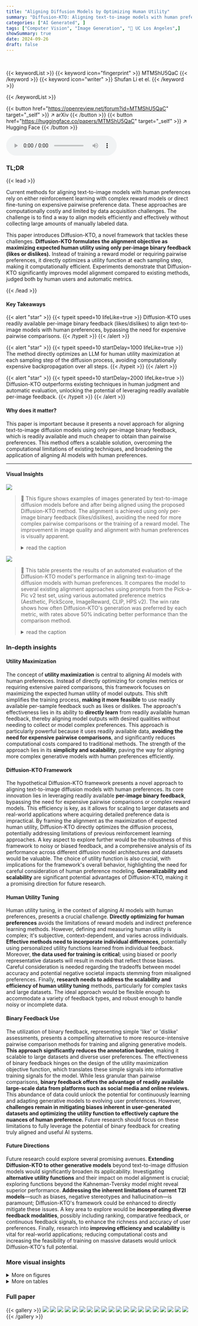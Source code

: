 ```yaml
---
title: "Aligning Diffusion Models by Optimizing Human Utility"
summary: "Diffusion-KTO: Aligning text-to-image models with human preferences using simple likes/dislikes, maximizing expected human utility."
categories: ["AI Generated", ]
tags: ["Computer Vision", "Image Generation", "🏢 UC Los Angeles",]
showSummary: true
date: 2024-09-26
draft: false
---
```


<br>

{{< keywordList >}}
{{< keyword icon="fingerprint" >}} MTMShU5QaC {{< /keyword >}}
{{< keyword icon="writer" >}} Shufan Li et el. {{< /keyword >}}
 
{{< /keywordList >}}

{{< button href="https://openreview.net/forum?id=MTMShU5QaC" target="_self" >}}
↗ arXiv
{{< /button >}}
{{< button href="https://huggingface.co/papers/MTMShU5QaC" target="_self" >}}
↗ Hugging Face
{{< /button >}}



<audio controls>
    <source src="https://ai-paper-reviewer.com/MTMShU5QaC/podcast.wav" type="audio/wav">
    Your browser does not support the audio element.
</audio>


### TL;DR


{{< lead >}}

Current methods for aligning text-to-image models with human preferences rely on either reinforcement learning with complex reward models or direct fine-tuning on expensive pairwise preference data. These approaches are computationally costly and limited by data acquisition challenges.  The challenge is to find a way to align models efficiently and effectively without collecting large amounts of manually labeled data.

This paper introduces Diffusion-KTO, a novel framework that tackles these challenges.  **Diffusion-KTO formulates the alignment objective as maximizing expected human utility using only per-image binary feedback (likes or dislikes).**  Instead of training a reward model or requiring pairwise preferences, it directly optimizes a utility function at each sampling step, making it computationally efficient.  Experiments demonstrate that Diffusion-KTO significantly improves model alignment compared to existing methods, judged both by human users and automatic metrics.

{{< /lead >}}


#### Key Takeaways

{{< alert "star" >}}
{{< typeit speed=10 lifeLike=true >}} Diffusion-KTO uses readily available per-image binary feedback (likes/dislikes) to align text-to-image models with human preferences, bypassing the need for expensive pairwise comparisons. {{< /typeit >}}
{{< /alert >}}

{{< alert "star" >}}
{{< typeit speed=10 startDelay=1000 lifeLike=true >}} The method directly optimizes an LLM for human utility maximization at each sampling step of the diffusion process, avoiding computationally expensive backpropagation over all steps. {{< /typeit >}}
{{< /alert >}}

{{< alert "star" >}}
{{< typeit speed=10 startDelay=2000 lifeLike=true >}} Diffusion-KTO outperforms existing techniques in human judgment and automatic evaluation, unlocking the potential of leveraging readily available per-image feedback. {{< /typeit >}}
{{< /alert >}}

#### Why does it matter?
This paper is important because it presents a novel approach for aligning text-to-image diffusion models using only per-image binary feedback, which is readily available and much cheaper to obtain than pairwise preferences. This method offers a scalable solution, overcoming the computational limitations of existing techniques, and broadening the application of aligning AI models with human preferences.

------
#### Visual Insights



![](https://ai-paper-reviewer.com/MTMShU5QaC/figures_0_1.jpg)

> 🔼 This figure shows examples of images generated by text-to-image diffusion models before and after being aligned using the proposed Diffusion-KTO method.  The alignment is achieved using only per-image binary feedback (likes/dislikes), avoiding the need for more complex pairwise comparisons or the training of a reward model. The improvement in image quality and alignment with human preferences is visually apparent.
> <details>
> <summary>read the caption</summary>
> Figure 1: Diffusion-KTO is a novel framework for aligning text-to-image diffusion models with human preferences using only per-sample binary feedback. Diffusion-KTO bypasses the need to collect expensive pairwise preference data and avoids training a reward model. As seen above, Diffusion-KTO aligned text-to-image models generate images that better align with human preferences. We display results after fine-tuning Stable Diffusion v1-5 and sampling prompts from HPS v2 [50], Pick-a-Pic [27], and PartiPrompts [54] datasets.
> </details>





![](https://ai-paper-reviewer.com/MTMShU5QaC/tables_6_1.jpg)

> 🔼 This table presents the results of an automated evaluation of the Diffusion-KTO model's performance in aligning text-to-image diffusion models with human preferences.  It compares the model to several existing alignment approaches using prompts from the Pick-a-Pic v2 test set, using various automated preference metrics (Aesthetic, PickScore, ImageReward, CLIP, HPS v2).  The win rate shows how often Diffusion-KTO's generation was preferred by each metric, with rates above 50% indicating better performance than the comparison method.
> <details>
> <summary>read the caption</summary>
> Table 1: Automatic win-rate (%) for Diffusion-KTO (SD v1-5) in comparison to existing alignment approaches using prompts from the Pick-a-Pic v2 test set. We use off-the-shelf models, e.g. preference models such as PickScore, to compare generations and determine a winner based on the method with the higher scoring generation. Diffusion-KTO drastically improves the alignment of the base SD v1-5 and demonstrates significant improvements in alignment when compared to existing approaches. Win rates above 50% are bolded.
> </details>





### In-depth insights


#### Utility Maximization
The concept of **utility maximization** is central to aligning AI models with human preferences.  Instead of directly optimizing for complex metrics or requiring extensive paired comparisons, this framework focuses on maximizing the expected human utility of model outputs.  This shift simplifies the training process, **making it more feasible** to use readily available per-sample feedback such as likes or dislikes. The approach's effectiveness lies in its ability to **directly learn** from readily available human feedback, thereby aligning model outputs with desired qualities without needing to collect or model complex preferences. This approach is particularly powerful because it uses readily available data, **avoiding the need for expensive pairwise comparisons**, and significantly reduces computational costs compared to traditional methods.  The strength of the approach lies in its **simplicity and scalability**, paving the way for aligning more complex generative models with human preferences efficiently.

#### Diffusion-KTO Framework
The hypothetical Diffusion-KTO framework presents a novel approach to aligning text-to-image diffusion models with human preferences.  Its core innovation lies in leveraging readily available **per-image binary feedback**, bypassing the need for expensive pairwise comparisons or complex reward models.  This efficiency is key, as it allows for scaling to larger datasets and real-world applications where acquiring detailed preference data is impractical.  By framing the alignment as the maximization of expected human utility, Diffusion-KTO directly optimizes the diffusion process, potentially addressing limitations of previous reinforcement learning approaches.  A key aspect to explore further would be the robustness of this framework to noisy or biased feedback, and a comprehensive analysis of its performance across different diffusion model architectures and datasets would be valuable.  The choice of utility function is also crucial, with implications for the framework's overall behavior, highlighting the need for careful consideration of human preference modeling.  **Generalizability and scalability** are significant potential advantages of Diffusion-KTO, making it a promising direction for future research.

#### Human Utility Tuning
Human utility tuning, in the context of aligning AI models with human preferences, presents a crucial challenge.  **Directly optimizing for human preferences** avoids the limitations of reward models and indirect preference learning methods.  However, defining and measuring human utility is complex; it's subjective, context-dependent, and varies across individuals.  **Effective methods need to incorporate individual differences**, potentially using personalized utility functions learned from individual feedback.  Moreover, **the data used for training is critical**; using biased or poorly representative datasets will result in models that reflect those biases.  Careful consideration is needed regarding the tradeoffs between model accuracy and potential negative societal impacts stemming from misaligned preferences. Finally, **research needs to address the scalability and efficiency of human utility tuning** methods, particularly for complex tasks and large datasets.  The ideal approach would be flexible enough to accommodate a variety of feedback types, and robust enough to handle noisy or incomplete data.

#### Binary Feedback Use
The utilization of binary feedback, representing simple 'like' or 'dislike' assessments, presents a compelling alternative to more resource-intensive pairwise comparison methods for training and aligning generative models.  **This approach significantly reduces the annotation burden**, making it scalable to large datasets and diverse user preferences.  The effectiveness of binary feedback hinges on the design of the utility maximization objective function, which translates these simple signals into informative training signals for the model. While less granular than pairwise comparisons, **binary feedback offers the advantage of readily available large-scale data from platforms such as social media and online reviews.** This abundance of data could unlock the potential for continuously learning and adapting generative models to evolving user preferences. However, **challenges remain in mitigating biases inherent in user-generated datasets and optimizing the utility function to effectively capture the nuances of human preference.** Future research should focus on these limitations to fully leverage the potential of binary feedback for creating truly aligned and useful AI systems.

#### Future Directions
Future research could explore several promising avenues.  **Extending Diffusion-KTO to other generative models** beyond text-to-image diffusion models would significantly broaden its applicability.  Investigating **alternative utility functions** and their impact on model alignment is crucial; exploring functions beyond the Kahneman-Tversky model might reveal superior performance.  **Addressing the inherent limitations of current T2I models**—such as biases, negative stereotypes and hallucination—is paramount; Diffusion-KTO's framework could be enhanced to directly mitigate these issues. A key area to explore would be **incorporating diverse feedback modalities**, possibly including ranking, comparative feedback, or continuous feedback signals, to enhance the richness and accuracy of user preferences.  Finally, research into **improving efficiency and scalability** is vital for real-world applications; reducing computational costs and increasing the feasibility of training on massive datasets would unlock Diffusion-KTO's full potential.


### More visual insights

<details>
<summary>More on figures
</summary>


![](https://ai-paper-reviewer.com/MTMShU5QaC/figures_2_1.jpg)

> 🔼 This figure compares the results of aligning text-to-image diffusion models using two different methods: Diffusion-DPO/RLHF and Diffusion-KTO.  Diffusion-DPO/RLHF relies on expensive pairwise preference data, while Diffusion-KTO leverages readily available per-image binary feedback (likes/dislikes). The figure shows that Diffusion-KTO produces images that are better aligned with human preferences, even with the simpler feedback mechanism.
> <details>
> <summary>read the caption</summary>
> Figure 2: Diffusion-KTO aligns text-to-image diffusion models using per-image binary feedback. Existing alignment approaches (Left) are restricted to learning from pairwise preferences. However, Diffusion-KTO (Right) uses per-image preferences which are abundantly available on the Internet. As seen above, the quality of an image can be assessed independent of another generation for the same prompt. More importantly, such per-image preferences provide valuable signals for aligning T2I models, as demonstrated by our results.
> </details>



![](https://ai-paper-reviewer.com/MTMShU5QaC/figures_4_1.jpg)

> 🔼 This figure illustrates the Diffusion-KTO framework.  The left side shows how per-image binary feedback (likes/dislikes) is used to train the diffusion model. The middle section depicts the process of aligning the diffusion model using Diffusion-KTO by maximizing expected utility. The right side shows the types of utility functions (Kahneman-Tversky, Loss-Aversion, Risk-Seeking) considered within the framework.  The framework bypasses the need for pairwise comparisons and avoids training a reward model, making it more efficient than alternative approaches.
> <details>
> <summary>read the caption</summary>
> Figure 3: We present Diffusion-KTO, which aligns text-to-image diffusion models by extending the utility maximization framework to the setting of diffusion models. Since this framework aims to maximize the utility of each generation (U(x)) independently, it does not require paired preference data. Instead, Diffusion-KTO trains with per-image binary feedback signals, e.g. likes and dislikes. Our objective also extends to each step in the diffusion process, thereby avoiding the need to back-propagate a reward through the entire sampling process.
> </details>



![](https://ai-paper-reviewer.com/MTMShU5QaC/figures_6_1.jpg)

> 🔼 This figure presents the results of a user study comparing the performance of Diffusion-KTO against three baseline methods:  Stable Diffusion v1.5, supervised fine-tuning (SFT), and Diffusion-DPO.  The win rate shows how often Diffusion-KTO generated images were preferred by users over the images produced by the alternative methods.  Error bars represent 95% confidence intervals. The results demonstrate that Diffusion-KTO significantly improved image generation alignment with human preferences, outperforming the other methods.
> <details>
> <summary>read the caption</summary>
> Figure 4: User study win-rate (%) comparing Diffusion-KTO (SD v1-5) to SD v1-5, and SFT (SD v1-5) and Diffusion-DPO (SD v1-5). Results of our user study show that Diffusion-KTO significantly improves the alignment of the base SD v1-5 model. Moreover, our Diffusion-KTO aligned model also outperforms supervised finetuning (SFT) and the officially released Diffusion-DPO model, as judged by users, despite only training with simple per-image binary feedback. We also include the 95% confidence interval of the win-rate.
> </details>



![](https://ai-paper-reviewer.com/MTMShU5QaC/figures_7_1.jpg)

> 🔼 This figure presents a visual comparison of images generated by different methods (Diffusion-KTO, Diffusion-DPO, SFT, CSFT, and SD v1-5) for four different prompts.  It showcases the improved image quality and fidelity to the prompt descriptions achieved by the Diffusion-KTO method.  Each row shows the results for a specific prompt and demonstrates how Diffusion-KTO produces images that better align with the desired aesthetics and content of the prompt than the other models.
> <details>
> <summary>read the caption</summary>
> Figure 5: Side-by-side comparison of images generated by related methods using SD v1-5. Diffusion-KTO demonstrates a significant improvement in terms of aesthetic appeal and fidelity to the caption (see Sec. 5.2).
> </details>



![](https://ai-paper-reviewer.com/MTMShU5QaC/figures_8_1.jpg)

> 🔼 This figure visualizes how different utility functions (Loss-Averse, Risk-Seeking, DPO, and Kahneman-Tversky) affect the alignment of a diffusion model with desirable and undesirable data distributions.  Samples from MLP diffusion models are shown, demonstrating that the Kahneman-Tversky function best balances aligning with the desirable distribution while minimizing overlap with the undesirable distribution.
> <details>
> <summary>read the caption</summary>
> Figure 6: Visualizing the effect of various utility functions. We sample from MLP diffusion models trained using various alignment objectives. We find that using the Kahneman-Tversky utility function leads to the best performance in terms of aligning with the desirable distribution and avoiding the undesirable distribution.
> </details>



![](https://ai-paper-reviewer.com/MTMShU5QaC/figures_15_1.jpg)

> 🔼 This figure shows the results of two synthetic experiments to demonstrate how Diffusion-KTO can align the model to specific user preferences using only per-image binary feedback.  The first experiment aims to train the model to prefer images with high aesthetic scores (LAION score >7), resulting in more detailed and colorful outputs. The second trains the model to prefer red images.  The plots show how the average aesthetic score and the redness (the difference between average red channel intensity and average intensity across all channels) change over training iterations.
> <details>
> <summary>read the caption</summary>
> Figure 7: Aligning text-to-image models with the preferences of a specific user. Since per-image binary feedback is easy-to-collect, we perform synthetic experiments to demonstrate that Diffusion-KTO is an effective means of aligning models to the preferences of a specific user. We show qualitative results for customizing a text-to-image model with arbitrary user preference using Diffusion-KTO Stable Diffusion v1-5. The first row displays generations from a model that is trained to learn a preference for LAION aesthetics score > 7. As expected, these generations tend to introduce further detail (such as the woman's facial features) and add additional colors and textures. The second row displays images from a model that is trained to learn a preference for red images, and Diffusion-KTO learns to add this preference for red images while minimally changing the content of the image. We additionally plot the aesthetic score and redness score throughout the training. The redness score is calculated as the difference between the average intensity of the red channel and the average intensity in all channels.
> </details>



![](https://ai-paper-reviewer.com/MTMShU5QaC/figures_16_1.jpg)

> 🔼 This figure presents the results of ablation studies performed to analyze the effect of various design choices within the Diffusion-KTO framework on model performance, specifically focusing on the PickScore metric.  Four different ablation experiments are shown: varying data sampling strategies (using winning samples only versus including intermediate samples), altering the proportion of positive samples in the training data, testing different utility functions (Loss-Averse, KTO, and Risk-Seeking), and adjusting the beta (β) hyperparameter in the optimization process.  The results illustrate the optimal configuration for achieving the highest PickScore, highlighting the importance of data sampling strategy, utility function selection, and hyperparameter tuning in optimizing the performance of the Diffusion-KTO method.
> <details>
> <summary>read the caption</summary>
> Figure 8: Ablation Studies. We experiment with different data sampling strategy and different utility functions. Results show the best combination is to a) use the winning (i.e., images that are always preferred) and intermediate (i.e., images that are sometimes preferred and sometimes non-preferred) samples, b) use a positive ratio of 0.8, c) use the KTO objective function, d) use a beta β value of 5000.
> </details>



![](https://ai-paper-reviewer.com/MTMShU5QaC/figures_17_1.jpg)

> 🔼 This figure visualizes three different utility functions: Kahneman-Tversky, Loss-Aversion, and Risk-Seeking.  It shows both the utility function itself (U(x)) and its derivative (dU/dx). The plot illustrates how each function's sensitivity to reward changes, impacting the training process. Loss-Aversion reduces updates when rewards are high, Risk-Seeking reduces updates when rewards are low, and Kahneman-Tversky, which is used in Diffusion-KTO, balances this behavior for better robustness to noisy reward signals.
> <details>
> <summary>read the caption</summary>
> Figure 9: Utility functions visualizations. We visualize the utility function and its first order derivative. Intuitively, Loss-Aversion will reduce the update step during the training when reward is sufficiently high, Risk-Seeking will reduce the update step during the training when reward is low. KTO will reduce the update step if the reward is either sufficiently high or sufficiently low. The functions are centered by a constant offset so that U(0) = 0 for better visibility. The constant offset does not contribute to the gradient and, thus, has no effect to training.
> </details>



![](https://ai-paper-reviewer.com/MTMShU5QaC/figures_18_1.jpg)

> 🔼 This figure shows examples of images generated by text-to-image diffusion models before and after being aligned using the Diffusion-KTO framework.  The alignment is achieved using only per-sample binary feedback (likes/dislikes), demonstrating the effectiveness of Diffusion-KTO in improving image quality and alignment with user preferences. The prompts used are sourced from various datasets including HPS v2, Pick-a-Pic, and PartiPrompts, and the base model used is Stable Diffusion v1.5.
> <details>
> <summary>read the caption</summary>
> Figure 1: Diffusion-KTO is a novel framework for aligning text-to-image diffusion models with human preferences using only per-sample binary feedback. Diffusion-KTO bypasses the need to collect expensive pairwise preference data and avoids training a reward model. As seen above, Diffusion-KTO aligned text-to-image models generate images that better align with human preferences. We display results after fine-tuning Stable Diffusion v1-5 and sampling prompts from HPS v2 [50], Pick-a-Pic [27], and PartiPrompts [54] datasets.
> </details>



![](https://ai-paper-reviewer.com/MTMShU5QaC/figures_19_1.jpg)

> 🔼 This figure shows a comparison of images generated by different methods (Diffusion-KTO, Diffusion-DPO, SFT, CSFT, and SD v1-5) using the same prompts.  It visually demonstrates the improved quality and alignment with the prompt descriptions achieved by the Diffusion-KTO method compared to others. The improved aesthetic quality and fidelity to the captions is discussed in Section 5.2 of the paper. 
> <details>
> <summary>read the caption</summary>
> Figure 5: Side-by-side comparison of images generated by related methods using SD v1-5. Diffusion-KTO demonstrates a significant improvement in terms of aesthetic appeal and fidelity to the caption (see Sec. 5.2).
> </details>



![](https://ai-paper-reviewer.com/MTMShU5QaC/figures_20_1.jpg)

> 🔼 This figure shows a comparison of images generated by Diffusion-KTO and Stable Diffusion v1-5 for three different prompts.  The prompts are designed to test the models' ability to generate images with different levels of detail, realism, and artistic style.  The results show that Diffusion-KTO is able to generate images that are more faithful to the prompts than Stable Diffusion v1-5.
> <details>
> <summary>read the caption</summary>
> Figure 12: Additional side-by-side comparison of Diffusion-KTO (SD v1-5) versus Stable Diffusion v1-5. The images were created using the prompts: 'A dramatic scene of two ships caught in a stormy sea, with lightning striking the waves and sailors struggling to steer, 8k resolution.', 'A cinematic black and white portrait of a man with a weathered face and stubble, soft natural light through a window, shallow depth of field, shot on a Canon 5D Mark III.', 'A hyperrealistic close-up of a cherry blossom branch in full bloom, with each petal delicately illuminated by the morning sun, 8k resolution.'
> </details>



![](https://ai-paper-reviewer.com/MTMShU5QaC/figures_21_1.jpg)

> 🔼 This figure showcases the results of aligning text-to-image diffusion models using the proposed Diffusion-KTO framework.  Diffusion-KTO leverages per-sample binary feedback (likes/dislikes) instead of more costly pairwise comparisons, and it avoids training a separate reward model. The images demonstrate that models fine-tuned with Diffusion-KTO generate outputs better aligned with human preferences compared to the original model.
> <details>
> <summary>read the caption</summary>
> Figure 1: Diffusion-KTO is a novel framework for aligning text-to-image diffusion models with human preferences using only per-sample binary feedback. Diffusion-KTO bypasses the need to collect expensive pairwise preference data and avoids training a reward model. As seen above, Diffusion-KTO aligned text-to-image models generate images that better align with human preferences. We display results after fine-tuning Stable Diffusion v1-5 and sampling prompts from HPS v2 [50], Pick-a-Pic [27], and PartiPrompts [54] datasets.
> </details>



</details>




<details>
<summary>More on tables
</summary>


![](https://ai-paper-reviewer.com/MTMShU5QaC/tables_13_1.jpg)
> 🔼 This table presents the average scores and 95% confidence intervals obtained by different methods (including Diffusion-KTO) across various automated evaluation metrics (Aesthetic, PickScore, ImageReward, CLIP, HPS v2) on the Pick-a-Pic test set.  The bolded values indicate the top-performing method for each metric. The table serves to showcase the performance of Diffusion-KTO against established baselines in terms of quantitative image quality assessment.
> <details>
> <summary>read the caption</summary>
> Table 2: Average score according to existing models when evaluated on the Pick-a-Pic test set. We report the mean score and the 95% confidence interval of the mean when evaluating prompts from the Pick-a-Pic test set. Methods with the highest mean score according to a given metric are bolded.
> </details>

![](https://ai-paper-reviewer.com/MTMShU5QaC/tables_13_2.jpg)
> 🔼 This table presents the results of automated evaluation metrics comparing Diffusion-KTO against other alignment methods on the Pick-a-Pic v2 test set.  The metrics used (Aesthetic, PickScore, ImageReward, CLIP, HPS v2) assess different aspects of image quality and alignment with the prompt. Win rates show the percentage of times Diffusion-KTO's generations were preferred according to each metric.  The results highlight Diffusion-KTO's significant improvement over other methods.
> <details>
> <summary>read the caption</summary>
> Table 1: Automatic win-rate (%) for Diffusion-KTO (SD v1-5) in comparison to existing alignment approaches using prompts from the Pick-a-Pic v2 test set. We use off-the-shelf models, e.g. preference models such as PickScore, to compare generations and determine a winner based on the method with the higher scoring generation. Diffusion-KTO drastically improves the alignment of the base SD v1-5 and demonstrates significant improvements in alignment when compared to existing approaches. Win rates above 50% are bolded.
> </details>

![](https://ai-paper-reviewer.com/MTMShU5QaC/tables_13_3.jpg)
> 🔼 This table presents the results of comparing Diffusion-KTO against several other methods for aligning text-to-image diffusion models.  The comparison uses prompts from the Pick-a-Pic v2 test set and several automatic metrics (PickScore, ImageReward, CLIP, HPS v2) to determine which method produced better image generations.  Win rates above 50% indicate Diffusion-KTO outperformed the other methods according to that metric.
> <details>
> <summary>read the caption</summary>
> Table 1: Automatic win-rate (%) for Diffusion-KTO (SD v1-5) in comparison to existing alignment approaches using prompts from the Pick-a-Pic v2 test set. We use off-the-shelf models, e.g. preference models such as PickScore, to compare generations and determine a winner based on the method with the higher scoring generation. Diffusion-KTO drastically improves the alignment of the base SD v1-5 and demonstrates significant improvements in alignment when compared to existing approaches. Win rates above 50% are bolded.
> </details>

![](https://ai-paper-reviewer.com/MTMShU5QaC/tables_14_1.jpg)
> 🔼 This table presents the win rates of Diffusion-KTO against several other methods for text-to-image generation on the Pick-a-Pic v2 test set.  Win rate is determined using several automated preference metrics (Aesthetic, PickScore, ImageReward, CLIP, HPS v2) to compare image generations, with the model scoring higher considered the winner.  The table highlights Diffusion-KTO's improved image alignment compared to base SD v1-5, supervised fine-tuning (SFT), and other state-of-the-art approaches.
> <details>
> <summary>read the caption</summary>
> Table 1: Automatic win-rate (%) for Diffusion-KTO (SD v1-5) in comparison to existing alignment approaches using prompts from the Pick-a-Pic v2 test set. We use off-the-shelf models, e.g. preference models such as PickScore, to compare generations and determine a winner based on the method with the higher scoring generation. Diffusion-KTO drastically improves the alignment of the base SD v1-5 and demonstrates significant improvements in alignment when compared to existing approaches. Win rates above 50% are bolded.
> </details>

![](https://ai-paper-reviewer.com/MTMShU5QaC/tables_14_2.jpg)
> 🔼 This table presents a breakdown of the average scores achieved by different automated evaluation metrics (Aesthetic, PickScore, ImageReward, CLIP, and HPS v2) for images generated by different models.  The scores are categorized by image style (anime, concept-art, paintings, and photo) from the HPSv2 test set, revealing how model performance varies across different image styles and evaluation criteria.
> <details>
> <summary>read the caption</summary>
> Table 6: Per-style score breakdown for different metrics in the HPSv2 test set.
> </details>

![](https://ai-paper-reviewer.com/MTMShU5QaC/tables_15_1.jpg)
> 🔼 This table presents the win rates of Diffusion-KTO against Stable Diffusion v2-1 and Diffusion-DPO on three different datasets: Pick-A-Pic, HPS v2, and PartiPrompts.  Win rate is calculated using various automated metrics: Aesthetic, PickScore, ImageReward, CLIP, and HPS v2.  The table shows that Diffusion-KTO outperforms or performs comparably to the baselines across most metrics and datasets.  Win rates over 50% are highlighted in bold, indicating that Diffusion-KTO is preferred by the automated metrics in those cases.
> <details>
> <summary>read the caption</summary>
> Table 7: Automatic win-rate (%) for Diffusion-KTO when using Stable Diffusion v2-1 (SD v2-1). The provided win-rates display how often automated metrics prefer Diffusion-KTO generations to that of other methods. Results using Diffusion-DPO (SD v2-1) were produced by training SD v2-1 with the Diffusion-DPO objective, using the official codebase released by the authors. Win rates above 50% are bolded.
> </details>

</details>




### Full paper

{{< gallery >}}
<img src="https://ai-paper-reviewer.com/MTMShU5QaC/1.png" class="grid-w50 md:grid-w33 xl:grid-w25" />
<img src="https://ai-paper-reviewer.com/MTMShU5QaC/2.png" class="grid-w50 md:grid-w33 xl:grid-w25" />
<img src="https://ai-paper-reviewer.com/MTMShU5QaC/3.png" class="grid-w50 md:grid-w33 xl:grid-w25" />
<img src="https://ai-paper-reviewer.com/MTMShU5QaC/4.png" class="grid-w50 md:grid-w33 xl:grid-w25" />
<img src="https://ai-paper-reviewer.com/MTMShU5QaC/5.png" class="grid-w50 md:grid-w33 xl:grid-w25" />
<img src="https://ai-paper-reviewer.com/MTMShU5QaC/6.png" class="grid-w50 md:grid-w33 xl:grid-w25" />
<img src="https://ai-paper-reviewer.com/MTMShU5QaC/7.png" class="grid-w50 md:grid-w33 xl:grid-w25" />
<img src="https://ai-paper-reviewer.com/MTMShU5QaC/8.png" class="grid-w50 md:grid-w33 xl:grid-w25" />
<img src="https://ai-paper-reviewer.com/MTMShU5QaC/9.png" class="grid-w50 md:grid-w33 xl:grid-w25" />
<img src="https://ai-paper-reviewer.com/MTMShU5QaC/10.png" class="grid-w50 md:grid-w33 xl:grid-w25" />
<img src="https://ai-paper-reviewer.com/MTMShU5QaC/11.png" class="grid-w50 md:grid-w33 xl:grid-w25" />
<img src="https://ai-paper-reviewer.com/MTMShU5QaC/12.png" class="grid-w50 md:grid-w33 xl:grid-w25" />
<img src="https://ai-paper-reviewer.com/MTMShU5QaC/13.png" class="grid-w50 md:grid-w33 xl:grid-w25" />
<img src="https://ai-paper-reviewer.com/MTMShU5QaC/14.png" class="grid-w50 md:grid-w33 xl:grid-w25" />
<img src="https://ai-paper-reviewer.com/MTMShU5QaC/15.png" class="grid-w50 md:grid-w33 xl:grid-w25" />
<img src="https://ai-paper-reviewer.com/MTMShU5QaC/16.png" class="grid-w50 md:grid-w33 xl:grid-w25" />
<img src="https://ai-paper-reviewer.com/MTMShU5QaC/17.png" class="grid-w50 md:grid-w33 xl:grid-w25" />
<img src="https://ai-paper-reviewer.com/MTMShU5QaC/18.png" class="grid-w50 md:grid-w33 xl:grid-w25" />
<img src="https://ai-paper-reviewer.com/MTMShU5QaC/19.png" class="grid-w50 md:grid-w33 xl:grid-w25" />
<img src="https://ai-paper-reviewer.com/MTMShU5QaC/20.png" class="grid-w50 md:grid-w33 xl:grid-w25" />
{{< /gallery >}}